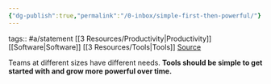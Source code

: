 ```yaml
---
{"dg-publish":true,"permalink":"/0-inbox/simple-first-then-powerful/"}
---
```


tags:: #a/statement [[3 Resources/Productivity\|Productivity]] [[Software\|Software]] [[3 Resources/Tools\|Tools]]
[Source](https://linear.app/method/introduction#simple-first-then-powerful)

Teams at different sizes have different needs. **Tools should be simple to get started with and grow more powerful over time.**